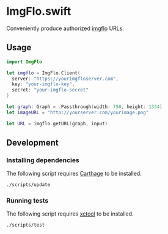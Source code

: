 # ImgFlo.swift

Conveniently produce authorized [imgflo](https://github.com/jonnor/imgflo) URLs.

## Usage

```swift
import ImgFlo

let imgflo = ImgFlo.Client(
  server: "https://yourimgfloserver.com",
  key: "your-imgflo-key",
  secret: "your-imgflo-secret"
)

let graph: Graph = .Passthrough(width: 750, height: 1334)
let imageURL = "http://yourserver.com/yourimage.png"

let URL = imgflo.getURL(graph, input)
```

## Development

### Installing dependencies

The following script requires [Carthage](https://github.com/Carthage/Carthage) to be installed.

```sh
./scripts/update
```

### Running tests

The following script requires [xctool](https://github.com/facebook/xctool) to be installed.

```sh
./scripts/test
```
